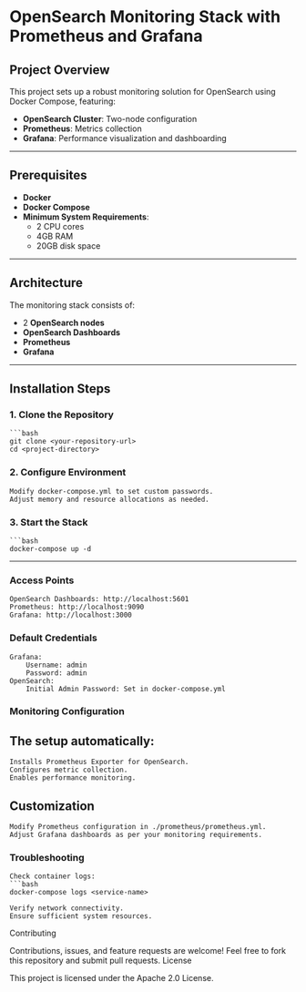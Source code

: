 # OpenSearch Monitoring Stack with Prometheus and Grafana

## Project Overview
This project sets up a robust monitoring solution for OpenSearch using Docker Compose, featuring:
- **OpenSearch Cluster**: Two-node configuration
- **Prometheus**: Metrics collection
- **Grafana**: Performance visualization and dashboarding

---

## Prerequisites
- **Docker**
- **Docker Compose**
- **Minimum System Requirements**:
  - 2 CPU cores
  - 4GB RAM
  - 20GB disk space

---

## Architecture
The monitoring stack consists of:
- 2 **OpenSearch nodes**
- **OpenSearch Dashboards**
- **Prometheus**
- **Grafana**

---

## Installation Steps

### 1. Clone the Repository
    ```bash
    git clone <your-repository-url>
    cd <project-directory>

### 2. Configure Environment

    Modify docker-compose.yml to set custom passwords.
    Adjust memory and resource allocations as needed.

### 3. Start the Stack
    ```bash
    docker-compose up -d

---

### Access Points

    OpenSearch Dashboards: http://localhost:5601
    Prometheus: http://localhost:9090
    Grafana: http://localhost:3000

### Default Credentials

    Grafana:
        Username: admin
        Password: admin
    OpenSearch:
        Initial Admin Password: Set in docker-compose.yml

### Monitoring Configuration

## The setup automatically:

    Installs Prometheus Exporter for OpenSearch.
    Configures metric collection.
    Enables performance monitoring.

## Customization

    Modify Prometheus configuration in ./prometheus/prometheus.yml.
    Adjust Grafana dashboards as per your monitoring requirements.

### Troubleshooting

    Check container logs:
    ```bash
    docker-compose logs <service-name>

    Verify network connectivity.
    Ensure sufficient system resources.

Contributing

Contributions, issues, and feature requests are welcome!
Feel free to fork this repository and submit pull requests.
License

This project is licensed under the Apache 2.0 License.
